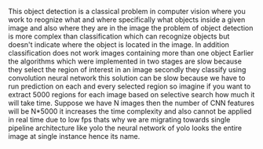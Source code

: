 
This object detection is a classical problem in computer vision where you work to reognize what and where specifically what objects inside a given image and also where they are in the image the problem of object detection is more complex than classification which can recognize objects but doesn't indicate where the object is located in the image. In addition classification does not work images containing more than one object Earlier the algorithms which were implemented in two stages are slow because they select the region of interest in an image secondly they classify using convolution neural network this solution can be slow because we have to run prediction on each and every selected region so imagine if you want to extract 5000 regions for each image based on selective search how much it will take time. Suppose we have N images then the number of CNN features will be N*5000 it increases the time complexity and also cannot be applied in real time due to low fps thats why we are migrating towards single pipeline architecture like yolo the neural network of yolo looks the entire image at single instance hence its name.
